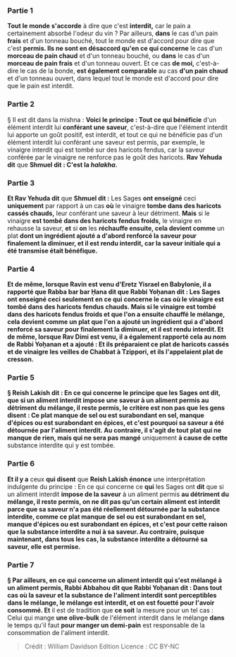 
### Partie 1
<b>Tout le monde s'accorde</b> à dire que c'est <b>interdit,</b> car le pain a certainement absorbé l'odeur du vin ? Par ailleurs, <b>dans</b> le cas d'un pain <b>frais</b> et d'un tonneau bouché, tout le monde est d'accord</b> pour dire que c'est <b>permis. Ils ne sont en désaccord qu'en ce qui concerne</b> le cas d'un <b>morceau de pain chaud</b> et d'un tonneau bouché,</b> ou <b>dans</b> le cas d'un <b>morceau de pain frais</b> et d'un tonneau ouvert. Et ce</b> cas <b>de moi,</b> c'est-à-dire le cas de la bonde, <b>est également comparable</b> au cas <b>d'un pain chaud</b> et d'un tonneau ouvert,</b> dans lequel tout le monde est d'accord pour dire que le pain est interdit.

### Partie 2
§ Il est dit dans la mishna : <b>Voici le principe : Tout ce qui bénéficie</b> d'un élément interdit lui <b>conférant une saveur</b>, c'est-à-dire que l'élément interdit lui apporte un goût positif, est interdit, et tout ce qui ne bénéficie pas d'un élément interdit lui conférant une saveur est permis, par exemple, le vinaigre interdit qui est tombé sur des haricots fendus, car la saveur conférée par le vinaigre ne renforce pas le goût des haricots. <b>Rav Yehuda dit</b> que <b>Shmuel dit : C'est la <i>halakha</i>.</b>

### Partie 3
<b>Et Rav Yehuda dit</b> que <b>Shmuel dit :</b> Les Sages <b>ont enseigné</b> ceci <b>uniquement</b> par rapport à un cas <b>où</b> le vinaigre <b>tombe dans des haricots cassés chauds,</b> leur conférant une saveur à leur détriment. <b>Mais</b> si le vinaigre <b>est tombé dans des haricots fendus froids,</b> le vinaigre en rehausse la saveur, <b>et</b> si <b>on</b> les <b>réchauffe ensuite, cela devient comme</b> un plat <b>dont un ingrédient ajouté a d'abord <b>renforcé</b> la saveur <b>pour finalement la diminuer</b>, <b>et</b> il est rendu <b>interdit,</b> car la saveur initiale qui a été transmise était bénéfique.

### Partie 4
<b>Et de même, lorsque Ravin est venu</b> d'Eretz Yisrael en Babylonie, il a rapporté que <b>Rabba bar bar Ḥana dit</b> que <b>Rabbi Yoḥanan dit :</b> Les Sages <b>ont enseigné</b> ceci <b>seulement</b> en ce qui concerne le cas <b>où</b> le vinaigre <b>est tombé dans des haricots fendus chauds. Mais</b> si le vinaigre <b>est tombé dans des haricots fendus froids et que l'on</b> a ensuite <b>chauffé</b> le mélange, <b>cela devient comme</b> un plat <b>que l'on a ajouté un ingrédient qui a d'abord <b>renforcé</b> sa saveur <b>pour finalement la diminuer</b>, <b>et</b> il est rendu <b>interdit. Et de même, lorsque Rav Dimi est venu,</b> il a également rapporté cela au nom de Rabbi Yoḥanan et a ajouté : <b>Et ils préparaient ce</b> plat de haricots cassés et de vinaigre <b>les veilles de Chabbat à Tzippori, et ils l'appelaient plat de cresson.</b>

### Partie 5
§ <b>Reish Lakish dit :</b> En ce qui concerne le principe <b>que</b> les Sages ont <b>dit,</b> que si un aliment interdit <b>impose une saveur</b> à un aliment permis <b>au </b> détriment</b> du mélange, il reste permis, le critère est <b>non pas que</b> les gens <b>disent : Ce plat manque de sel</b> ou <b>est surabondant en sel, manque d'épices</b> ou <b>est surabondant en épices,</b> et c'est pourquoi sa saveur a été détournée par l'aliment interdit. <b>Au contraire,</b> il s'agit de <b>tout plat</b> qui ne manque de rien, mais qui ne sera pas mangé</b> uniquement <b>à cause de cette</b> substance interdite qui y est tombée.

### Partie 6
<b>Et il y a</b> ceux <b>qui disent</b> que <b>Reish Lakish énonce</b> une interprétation indulgente du principe : En ce qui concerne ce <b>qui</b> les Sages ont <b>dit</b> que si un aliment interdit <b>impose de la saveur</b> à un aliment permis <b>au <b>détriment</b> du mélange, il reste permis, <b>on ne dit pas</b> qu'un certain aliment est interdit parce que sa saveur n'a pas été réellement détournée par la substance interdite, comme <b>ce plat manque de sel</b> ou <b>est surabondant en sel, manque d'épices</b> ou <b>est surabondant en épices,</b> et c'est pour cette raison que la substance interdite a nui à sa saveur. <b>Au contraire,</b> puisque <b>maintenant, dans tous les cas,</b> la substance interdite a <b>détourné</b> sa saveur, elle est permise.

### Partie 7
§ Par ailleurs, en ce qui concerne un aliment interdit qui s'est mélangé à un aliment permis, <b>Rabbi Abbahou dit</b> que <b>Rabbi Yoḥanan dit :</b> Dans <b>tout</b> cas <b>où la saveur et la substance de</b> l'aliment interdit sont perceptibles dans le mélange, le mélange est <b>interdit,</b> et <b>on est fouetté pour</b> l'avoir consommé. Et</b> il est de tradition que <b>ce soit</b> la mesure pour un tel cas : Celui qui mange <b>une olive-bulk</b> de l'élément interdit dans le mélange <b>dans</b> le temps qu'il faut <b>pour manger un demi-pain</b> est responsable de la consommation de l'aliment interdit.

>Crédit : William Davidson Edition
>Licence : CC BY-NC